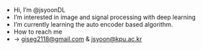 - Hi, I’m @jsyoonDL
- I’m interested in image and signal processing with deep learning
- I’m currently learning the auto encoder based algorithm.
- How to reach me
-   -> giseg2118@gmail.com & jsyoon@kpu.ac.kr


